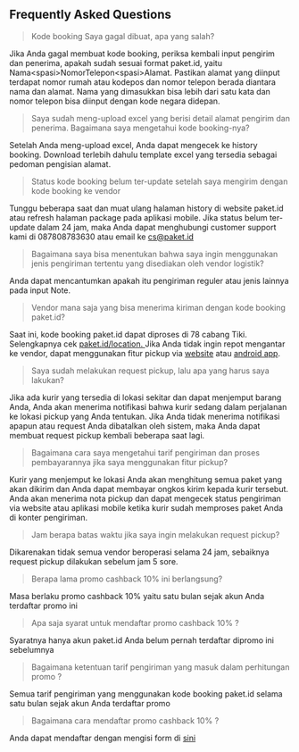 ## Frequently Asked Questions

> Kode booking Saya gagal dibuat, apa yang salah?

Jika Anda gagal membuat kode booking, periksa kembali input pengirim dan penerima, apakah sudah sesuai format paket.id, yaitu Nama&lt;spasi&gt;NomorTelepon&lt;spasi&gt;Alamat. Pastikan alamat yang diinput terdapat nomor rumah atau kodepos dan nomor telepon berada diantara nama dan alamat. Nama yang dimasukkan bisa lebih dari satu kata dan nomor telepon bisa diinput dengan kode negara didepan.

> Saya sudah meng-upload excel yang berisi detail alamat pengirim dan penerima. Bagaimana saya mengetahui kode booking-nya?

Setelah Anda meng-upload excel, Anda dapat mengecek ke history booking. Download terlebih dahulu template excel yang tersedia sebagai pedoman pengisian alamat.

> Status kode booking belum ter-update setelah saya mengirim dengan kode booking ke vendor

Tunggu beberapa saat dan muat ulang halaman history di website paket.id atau refresh halaman package pada aplikasi mobile. Jika status belum ter-update dalam 24 jam, maka Anda dapat menghubungi customer support kami di 087808783630 atau email ke cs@paket.id

> Bagaimana saya bisa menentukan bahwa saya ingin menggunakan jenis pengiriman tertentu yang disediakan oleh vendor logistik?

Anda dapat mencantumkan apakah itu pengiriman reguler atau jenis lainnya pada input Note.

> Vendor mana saja yang bisa menerima kiriman dengan kode booking paket.id?

Saat ini, kode booking paket.id dapat diproses di 78 cabang Tiki. Selengkapnya cek [paket.id/location. ](/paket.id/location)Jika Anda tidak ingin repot mengantar ke vendor, dapat menggunakan fitur pickup via [website](web.md) atau [android app](android.md).

> Saya sudah melakukan request pickup, lalu apa yang harus saya lakukan?

Jika ada kurir yang tersedia di lokasi sekitar dan dapat menjemput barang Anda, Anda akan menerima notifikasi bahwa kurir sedang dalam perjalanan ke lokasi pickup yang Anda tentukan. Jika Anda tidak menerima notifikasi apapun atau request Anda dibatalkan oleh sistem, maka Anda dapat membuat request pickup kembali beberapa saat lagi.

> Bagaimana cara saya mengetahui tarif pengiriman dan proses pembayarannya jika saya menggunakan fitur pickup?

Kurir yang menjemput ke lokasi Anda akan menghitung semua paket yang akan dikirim dan Anda dapat membayar ongkos kirim kepada kurir tersebut. Anda akan menerima nota pickup dan dapat mengecek status pengiriman via website atau aplikasi mobile ketika kurir sudah memproses paket Anda di konter pengiriman.

> Jam berapa batas waktu jika saya ingin melakukan request pickup?

Dikarenakan tidak semua vendor beroperasi selama 24 jam, sebaiknya request pickup dilakukan sebelum jam 5 sore. 

> Berapa lama promo cashback 10% ini berlangsung?

Masa berlaku promo cashback 10% yaitu satu bulan sejak akun Anda terdaftar promo ini

> Apa saja syarat untuk mendaftar promo cashback 10% ?

Syaratnya hanya akun paket.id Anda belum pernah terdaftar dipromo ini sebelumnya

> Bagaimana ketentuan tarif pengiriman yang masuk dalam perhitungan promo ?

Semua tarif pengiriman yang menggunakan kode booking paket.id selama satu bulan sejak akun Anda terdaftar promo

> Bagaimana cara mendaftar promo cashback 10% ?

Anda dapat mendaftar dengan mengisi form di [sini](/paket.id/promo)

